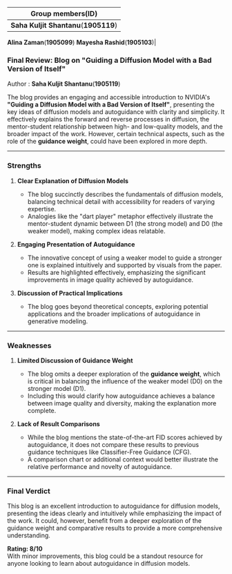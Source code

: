 
|Group members(ID)|
|-|
|**Saha Kuljit Shantanu**(**1905119**)
**Alina Zaman**(**1905099**)
**Mayesha Rashid**(**1905103**)|

### Final Review: Blog on "Guiding a Diffusion Model with a Bad Version of Itself"

Author : **Saha Kuljit Shantanu**(**1905119**)

The blog provides an engaging and accessible introduction to NVIDIA's **"Guiding a Diffusion Model with a Bad Version of Itself"**, presenting the key ideas of diffusion models and autoguidance with clarity and simplicity. It effectively explains the forward and reverse processes in diffusion, the mentor-student relationship between high- and low-quality models, and the broader impact of the work. However, certain technical aspects, such as the role of the **guidance weight**, could have been explored in more depth.  

---

### **Strengths**  

1. **Clear Explanation of Diffusion Models**  
   - The blog succinctly describes the fundamentals of diffusion models, balancing technical detail with accessibility for readers of varying expertise.  
   - Analogies like the "dart player" metaphor effectively illustrate the mentor-student dynamic between D1 (the strong model) and D0 (the weaker model), making complex ideas relatable.  

2. **Engaging Presentation of Autoguidance**  
   - The innovative concept of using a weaker model to guide a stronger one is explained intuitively and supported by visuals from the paper.  
   - Results are highlighted effectively, emphasizing the significant improvements in image quality achieved by autoguidance.  

3. **Discussion of Practical Implications**  
   - The blog goes beyond theoretical concepts, exploring potential applications and the broader implications of autoguidance in generative modeling.  

---

### **Weaknesses**  

1. **Limited Discussion of Guidance Weight**  
   - The blog omits a deeper exploration of the **guidance weight**, which is critical in balancing the influence of the weaker model (D0) on the stronger model (D1).  
   - Including this would clarify how autoguidance achieves a balance between image quality and diversity, making the explanation more complete.  

2. **Lack of Result Comparisons**  
   - While the blog mentions the state-of-the-art FID scores achieved by autoguidance, it does not compare these results to previous guidance techniques like Classifier-Free Guidance (CFG).  
   - A comparison chart or additional context would better illustrate the relative performance and novelty of autoguidance.  

---

### **Final Verdict**  

This blog is an excellent introduction to autoguidance for diffusion models, presenting the ideas clearly and intuitively while emphasizing the impact of the work. It could, however, benefit from a deeper exploration of the guidance weight and comparative results to provide a more comprehensive understanding.  

**Rating: 8/10**  
With minor improvements, this blog could be a standout resource for anyone looking to learn about autoguidance in diffusion models.
